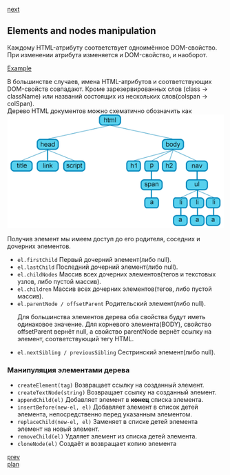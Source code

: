 <a href="06.md">next</a>

<h2>Elements and nodes manipulation</h2>

<div>
Каждому HTML-атрибуту соответствует одноимённое DOM-свойство.
При изменении атрибута изменяется и DOM-свойство, и наоборот.

<a href="https://codepen.io/paawel/pen/PLxzEy">Example</a>
</div>

<div>
В большинстве случаев, имена HTML-атрибутов и соответствующих DOM-свойств совпадают.
Кроме зарезервированных слов (class -> className) или названий состоящих из нескольких слов(colspan -> colSpan).
</div>

<div>
Дерево HTML документов можно схематично обозначить как

<br/>
<img src="media/05-1.png">

Получив элемент мы имеем доступ до его родителя, соседних и дочерних элементов.

<ul>
<li>
<code>el.firstChild</code>
Первый дочерний элемент(либо null).
</li>
<li>
<code>el.lastChild</code>
Последний дочерний элемент(либо null).
</li>
<li>
<code>el.childNodes</code>
Массив всех дочерних элементов(тегов и текстовых узлов, либо пустой массив).
</li>
<li>
<code>el.children</code>
Массив всех дочерних элементов(тегов, либо пустой массив).
</li>
<li>
<code>el.parentNode / offsetParent</code>
Родительский элемент(либо null).

Для большинства элементов дерева оба свойства будут иметь одинаковое значение.
Для корневого элемента(BODY), свойство offsetParent вернёт null, а свойство parentNode вернёт ссылку на элемент, соответствующий тегу HTML.
</li>
<li>
<code>el.nextSibling / previousSibling</code>
Сестринский элемент(либо null).
</li>
</ul>
</div>

<h3>Манипуляция элементами дерева</h3>

<div>
<ul>
<li>
<code>createElement(tag)</code>
Возвращает ссылку на созданный элемент.
</li>
<li>
<code>createTextNode(string)</code>
Возвращает ссылку на созданный элемент.
</li>
<li>
<code>appendChild(el)</code>
Добавляет элемент в <strong>конец</strong> списка элемента.
</li>
<li>
<code>insertBefore(new-el, el)</code>
Добавляет элемент в список детей элемента, непосредственно перед указанным элементом.
</li>
<li>
<code>replaceChild(new-el, el)</code>
Заменяет в списке детей элемента элемент на новый элемент.
</li>
<li>
<code>removeChild(el)</code>
Удаляет элемент из списка детей элемента.
</li>
<li>
<code>cloneNode(el)</code>
Создаёт и возвращает копию элемента
</li>
</ul>
</div>

<a href="04.md">prev</a>
<br/>
<a href="00.md">plan</a>
